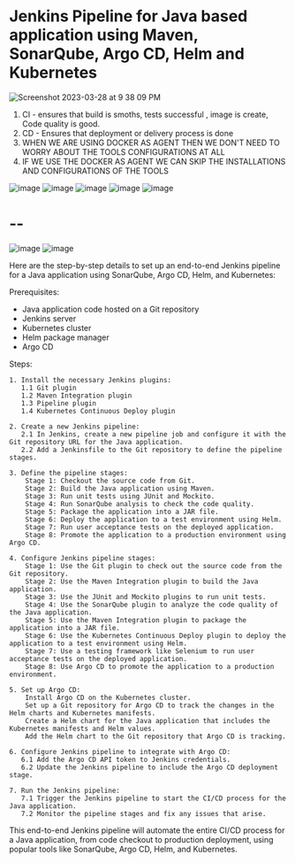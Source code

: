 # Jenkins Pipeline for Java based application using Maven, SonarQube, Argo CD, Helm and Kubernetes

![Screenshot 2023-03-28 at 9 38 09 PM](https://user-images.githubusercontent.com/43399466/228301952-abc02ca2-9942-4a67-8293-f76647b6f9d8.png)

1) CI - ensures that build is smoths, tests successful , image is create, Code quality is good.
2) CD - Ensures that deployment or delivery process is done
3) WHEN WE ARE USING DOCKER AS AGENT THEN WE DON'T NEED TO WORRY ABOUT THE TOOLS CONFIGURATIONS AT ALL
4) IF WE USE THE DOCKER AS AGENT WE CAN SKIP THE INSTALLATIONS AND CONFIGURATIONS OF THE TOOLS

![image](https://github.com/pavankumar0077/Jenkins-Zero-To-Hero/assets/40380941/b09c9b10-6f6b-4c0b-90cf-db59e6ba3eca)
![image](https://github.com/pavankumar0077/Jenkins-Zero-To-Hero/assets/40380941/7b6d51b7-9519-46f2-8f9b-4fa3c80d4ab1)
![image](https://github.com/pavankumar0077/Jenkins-Zero-To-Hero/assets/40380941/d2bf3ec2-9cfb-44b1-ac77-3fd1e82a40b9)
![image](https://github.com/pavankumar0077/Jenkins-Zero-To-Hero/assets/40380941/57b72edd-6733-4d1a-9a5c-5b744a9789b4)
![image](https://github.com/pavankumar0077/Jenkins-Zero-To-Hero/assets/40380941/349a7432-f84f-490f-817b-a4aef3f1a40a)

# --
![image](https://github.com/pavankumar0077/Jenkins-Zero-To-Hero/assets/40380941/8a405fb7-f8a1-4171-ba39-9ba68e56f0de)
![image](https://github.com/pavankumar0077/Jenkins-Zero-To-Hero/assets/40380941/1c9697b9-df8d-4a1a-9f7b-896c6e313b9d)



Here are the step-by-step details to set up an end-to-end Jenkins pipeline for a Java application using SonarQube, Argo CD, Helm, and Kubernetes:

Prerequisites:

   -  Java application code hosted on a Git repository
   -   Jenkins server
   -  Kubernetes cluster
   -  Helm package manager
   -  Argo CD

Steps:

    1. Install the necessary Jenkins plugins:
       1.1 Git plugin
       1.2 Maven Integration plugin
       1.3 Pipeline plugin
       1.4 Kubernetes Continuous Deploy plugin

    2. Create a new Jenkins pipeline:
       2.1 In Jenkins, create a new pipeline job and configure it with the Git repository URL for the Java application.
       2.2 Add a Jenkinsfile to the Git repository to define the pipeline stages.

    3. Define the pipeline stages:
        Stage 1: Checkout the source code from Git.
        Stage 2: Build the Java application using Maven.
        Stage 3: Run unit tests using JUnit and Mockito.
        Stage 4: Run SonarQube analysis to check the code quality.
        Stage 5: Package the application into a JAR file.
        Stage 6: Deploy the application to a test environment using Helm.
        Stage 7: Run user acceptance tests on the deployed application.
        Stage 8: Promote the application to a production environment using Argo CD.

    4. Configure Jenkins pipeline stages:
        Stage 1: Use the Git plugin to check out the source code from the Git repository.
        Stage 2: Use the Maven Integration plugin to build the Java application.
        Stage 3: Use the JUnit and Mockito plugins to run unit tests.
        Stage 4: Use the SonarQube plugin to analyze the code quality of the Java application.
        Stage 5: Use the Maven Integration plugin to package the application into a JAR file.
        Stage 6: Use the Kubernetes Continuous Deploy plugin to deploy the application to a test environment using Helm.
        Stage 7: Use a testing framework like Selenium to run user acceptance tests on the deployed application.
        Stage 8: Use Argo CD to promote the application to a production environment.

    5. Set up Argo CD:
        Install Argo CD on the Kubernetes cluster.
        Set up a Git repository for Argo CD to track the changes in the Helm charts and Kubernetes manifests.
        Create a Helm chart for the Java application that includes the Kubernetes manifests and Helm values.
        Add the Helm chart to the Git repository that Argo CD is tracking.

    6. Configure Jenkins pipeline to integrate with Argo CD:
       6.1 Add the Argo CD API token to Jenkins credentials.
       6.2 Update the Jenkins pipeline to include the Argo CD deployment stage.

    7. Run the Jenkins pipeline:
       7.1 Trigger the Jenkins pipeline to start the CI/CD process for the Java application.
       7.2 Monitor the pipeline stages and fix any issues that arise.

This end-to-end Jenkins pipeline will automate the entire CI/CD process for a Java application, from code checkout to production deployment, using popular tools like SonarQube, Argo CD, Helm, and Kubernetes.
